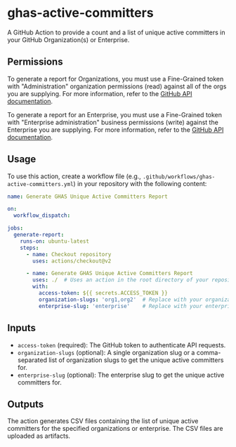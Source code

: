 # ghas-active-committers
A GitHub Action to provide a count and a list of unique active committers in your GitHub Organization(s) or Enterprise.

## Permissions

To generate a report for Organizations, you must use a Fine-Grained token with "Administration" organization permissions (read) against all of the orgs you are supplying. For more information, refer to the [GitHub API documentation](https://docs.github.com/en/enterprise-cloud@latest/rest/billing/billing?apiVersion=2022-11-28#get-github-advanced-security-active-committers-for-an-organization).

To generate a report for an Enterprise, you must use a Fine-Grained token with "Enterprise administration" business permissions (write) against the Enterprise you are supplying. For more information, refer to the [GitHub API documentation](https://docs.github.com/en/enterprise-cloud@latest/rest/enterprise-admin/billing?apiVersion=2022-11-28#get-github-advanced-security-active-committers-for-an-enterprise).

## Usage

To use this action, create a workflow file (e.g., `.github/workflows/ghas-active-committers.yml`) in your repository with the following content:

```yaml
name: Generate GHAS Unique Active Committers Report

on:
  workflow_dispatch:

jobs:
  generate-report:
    runs-on: ubuntu-latest
    steps:
      - name: Checkout repository
        uses: actions/checkout@v2

      - name: Generate GHAS Unique Active Committers Report
        uses: ./  # Uses an action in the root directory of your repository
        with:
          access-token: ${{ secrets.ACCESS_TOKEN }}
          organization-slugs: 'org1,org2'  # Replace with your organization slugs
          enterprise-slug: 'enterprise'    # Replace with your enterprise slug (optional)
```

## Inputs
        
- `access-token` (required): The GitHub token to authenticate API requests.
- `organization-slugs` (optional): A single organization slug or a comma-separated list of organization slugs to get the unique active committers for.
- `enterprise-slug` (optional): The enterprise slug to get the unique active committers for.

## Outputs

The action generates CSV files containing the list of unique active committers for the specified organizations or enterprise. The CSV files are uploaded as artifacts.
